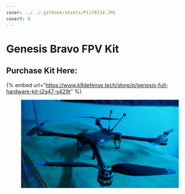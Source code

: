 ```yaml
---
cover: ../../.gitbook/assets/P1170134.JPG
coverY: 0
---
```


# Genesis Bravo FPV Kit

## Purchase Kit Here:

{% embed url="https://www.k9defense.tech/store/p/genesis-full-hardware-kit-j2g47-s429t" %}

<figure><img src="../../.gitbook/assets/3245324.png" alt=""><figcaption></figcaption></figure>
